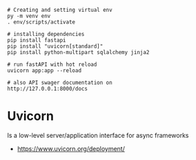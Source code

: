 ```console
# Creating and setting virtual env
py -m venv env
. env/scripts/activate

# installing dependencies
pip install fastapi
pip install "uvicorn[standard]"
pip install python-multipart sqlalchemy jinja2

# run fastAPI with hot reload
uvicorn app:app --reload

# also API swager documentation on
http://127.0.0.1:8000/docs
```

# Uvicorn
Is a low-level server/application interface for async frameworks
- https://www.uvicorn.org/deployment/

